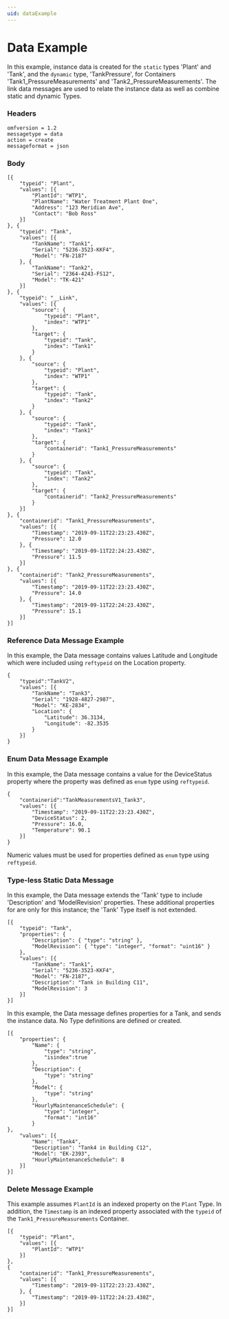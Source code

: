 ```yaml
---
uid: dataExample
---
```


# Data Example


In this example, instance data is created for the `static` types \'Plant\' and \'Tank\', and the `dynamic` type, \'TankPressure\', for Containers
\'Tank1_PressureMeasurements\' and \'Tank2_PressureMeasurements\'. The link data messages are used to relate the instance data as well as combine static and dynamic Types.

### Headers

	omfversion = 1.2
	messagetype = data
	action = create
	messageformat = json

### Body

	[{
		"typeid": "Plant",
		"values": [{
			"PlantId": "WTP1",
			"PlantName": "Water Treatment Plant One",
			"Address": "123 Meridian Ave",
			"Contact": "Bob Ross"
		}]
	}, {
		"typeid": "Tank",
		"values": [{
			"TankName": "Tank1",
			"Serial": "5236-3523-KKF4",
			"Model": "FN-2187"
		}, {
			"TankName": "Tank2",
			"Serial": "2364-4243-FS12",
			"Model": "TK-421"
		}]
	}, {
		"typeid": "__Link",
		"values": [{
			"source": {
				"typeid": "Plant",
				"index": "WTP1"
			},
			"target": {
				"typeid": "Tank",
				"index": "Tank1"
			}
		}, {
			"source": {
				"typeid": "Plant",
				"index": "WTP1"
			},
			"target": {
				"typeid": "Tank",
				"index": "Tank2"
			}
		}, {
			"source": {
				"typeid": "Tank",
				"index": "Tank1"
			},
			"target": {
				"containerid": "Tank1_PressureMeasurements"
			}
		}, {
			"source": {
				"typeid": "Tank",
				"index": "Tank2"
			},
			"target": {
				"containerid": "Tank2_PressureMeasurements"
			}
		}]
	}, {
		"containerid": "Tank1_PressureMeasurements",
		"values": [{
			"Timestamp": "2019-09-11T22:23:23.430Z",
			"Pressure": 12.0
		}, {
			"Timestamp": "2019-09-11T22:24:23.430Z",
			"Pressure": 11.5
		}]
	}, {
		"containerid": "Tank2_PressureMeasurements",
		"values": [{
			"Timestamp": "2019-09-11T22:23:23.430Z",
			"Pressure": 14.0
		}, {
			"Timestamp": "2019-09-11T22:24:23.430Z",
			"Pressure": 15.1
		}]
	}]

### Reference Data Message Example

In this example, the Data message contains values Latitude and Longitude which were included using `reftypeid` on the Location property.

	{
		"typeid":"TankV2",
		"values": [{
			"TankName": "Tank3",
			"Serial": "1928-4827-2987",
			"Model": "KE-2834",
			"Location": {
				"Latitude": 36.3134,
				"Longitude": -82.3535
			}
		}]
	}

### Enum Data Message Example

In this example, the Data message contains a value for the DeviceStatus property where the property was defined as `enum` type using `reftypeid`.

	{
		"containerid":"TankMeasurementsV1_Tank3",
		"values": [{
			"Timestamp": "2019-09-11T22:23:23.430Z",
			"DeviceStatus": 2,
			"Pressure": 16.0,
			"Temperature": 90.1
		}]
	}

Numeric values must be used for properties defined as `enum` type using `reftypeid`.

### Type-less Static Data Message

In this example, the Data message extends the 'Tank' type to include 'Description' and 'ModelRevision' properties.
These additional properties for are only for this instance; the 'Tank' Type itself is not extended.

	[{
		"typeid": "Tank",
		"properties": {
			"Description": { "type": "string" },
			"ModelRevision": { "type": "integer", "format": "uint16" }
		},
		"values": [{
			"TankName": "Tank1",
			"Serial": "5236-3523-KKF4",
			"Model": "FN-2187",
			"Description": "Tank in Building C11",
			"ModelRevision": 3
		}]
	}]

In this example, the Data message defines properties for a Tank, and sends the instance data. No Type definitions are defined or created.

	[{
		"properties": {
			"Name": {
				"type": "string",
				"isindex":true
			},
			"Description": {
				"type": "string"
			},
			"Model": {
				"type": "string"
			},
			"HourlyMaintenanceSchedule": {
				"type": "integer",
				"format": "int16"
			}
	},
		"values": [{
			"Name": "Tank4",
			"Description": "Tank4 in Building C12",
			"Model": "EK-2393",
			"HourlyMaintenanceSchedule": 8
		}]
	}]

### Delete Message Example

This example assumes `PlantId` is an indexed property on the `Plant` Type. In addition, the `Timestamp` is an indexed property associated with the `typeid` of the `Tank1_PressureMeasurements` Container.

	[{
		"typeid": "Plant",
		"values": [{
			"PlantId": "WTP1"
		}]
	}, 
	{
		"containerid": "Tank1_PressureMeasurements",
		"values": [{
			"Timestamp": "2019-09-11T22:23:23.430Z",			
		}, {
			"Timestamp": "2019-09-11T22:24:23.430Z",
		}]
	}]
